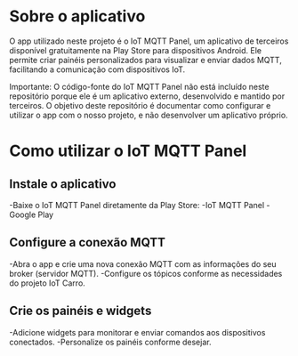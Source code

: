# Sobre o aplicativo

O app utilizado neste projeto é o IoT MQTT Panel, um aplicativo de terceiros disponível gratuitamente na Play Store para dispositivos Android. Ele permite criar painéis personalizados para visualizar e enviar dados MQTT, facilitando a comunicação com dispositivos IoT.

Importante:
O código-fonte do IoT MQTT Panel não está incluído neste repositório porque ele é um aplicativo externo, desenvolvido e mantido por terceiros. O objetivo deste repositório é documentar como configurar e utilizar o app com o nosso projeto, e não desenvolver um aplicativo próprio.

# Como utilizar o IoT MQTT Panel

## Instale o aplicativo
-Baixe o IoT MQTT Panel diretamente da Play Store:
-IoT MQTT Panel - Google Play

## Configure a conexão MQTT
-Abra o app e crie uma nova conexão MQTT com as informações do seu broker (servidor MQTT).
-Configure os tópicos conforme as necessidades do projeto IoT Carro.

## Crie os painéis e widgets
-Adicione widgets para monitorar e enviar comandos aos dispositivos conectados.
-Personalize os painéis conforme desejar.

